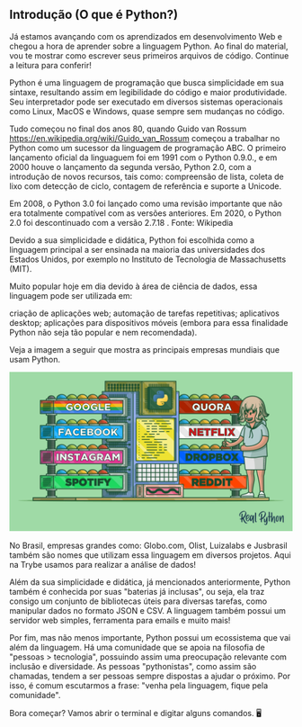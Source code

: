 ## Introdução (O que é Python?)

Já estamos avançando com os aprendizados em desenvolvimento Web e chegou a hora de aprender sobre a linguagem Python. Ao final do material, vou te mostrar como escrever seus primeiros arquivos de código. Continue a leitura para conferir!

Python é uma linguagem de programação que busca simplicidade em sua sintaxe, resultando assim em legibilidade do código e maior produtividade. Seu interpretador pode ser executado em diversos sistemas operacionais como Linux, MacOS e Windows, quase sempre sem mudanças no código.

Tudo começou no final dos anos 80, quando Guido van Rossum https://en.wikipedia.org/wiki/Guido_van_Rossum começou a trabalhar no Python como um sucessor da linguagem de programação ABC. O primeiro lançamento oficial da linguaguem foi em 1991 com o Python 0.9.0., e em 2000 houve o lançamento da segunda versão, Python 2.0, com a introdução de novos recursos, tais como: compreensão de lista, coleta de lixo com detecção de ciclo, contagem de referência e suporte a Unicode.

Em 2008, o Python 3.0 foi lançado como uma revisão importante que não era totalmente compatível com as versões anteriores. Em 2020, o Python 2.0 foi descontinuado com a versão 2.7.18 . Fonte: Wikipedia

Devido a sua simplicidade e didática, Python foi escolhida como a linguagem principal a ser ensinada na maioria das universidades dos Estados Unidos, por exemplo no Instituto de Tecnologia de Massachusetts (MIT).

Muito popular hoje em dia devido à área de ciência de dados, essa linguagem pode ser utilizada em:

criação de aplicações web;
automação de tarefas repetitivas;
aplicativos desktop;
aplicações para dispositivos móveis (embora para essa finalidade Python não seja tão popular e nem recomendada).

Veja a imagem a seguir que mostra as principais empresas mundiais que usam Python.

<img src= 'companies-that-use-python.jpg' />

No Brasil, empresas grandes como: Globo.com, Olist, Luizalabs e Jusbrasil também são nomes que utilizam essa linguagem em diversos projetos. Aqui na Trybe usamos para realizar a análise de dados!

Além da sua simplicidade e didática, já mencionados anteriormente, Python também é conhecida por suas "baterias já inclusas", ou seja, ela traz consigo um conjunto de bibliotecas úteis para diversas tarefas, como manipular dados no formato JSON e CSV. A linguagem também possui um servidor web simples, ferramenta para emails e muito mais!

Por fim, mas não menos importante, Python possui um ecossistema que vai além da linguagem. Há uma comunidade que se apoia na filosofia de "pessoas > tecnologia", possuindo assim uma preocupação relevante com inclusão e diversidade. As pessoas "pythonistas", como assim são chamadas, tendem a ser pessoas sempre dispostas a ajudar o próximo. Por isso, é comum escutarmos a frase: "venha pela linguagem, fique pela comunidade".

Bora começar? Vamos abrir o terminal e digitar alguns comandos. 🖥️
